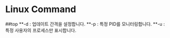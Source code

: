 Linux Command
=============

##top
**-d : 업데이트 간격을 설정합니다.
**-p : 특정 PID를 모니터링합니다.
**-u : 특정 사용자의 프로세스만 표시합니다.


